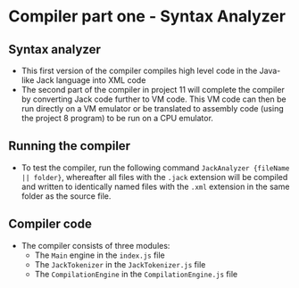 # Compiler part one - Syntax Analyzer

## Syntax analyzer

- This first version of the compiler compiles high level code in the Java-like Jack language into XML code
- The second part of the compiler in project 11 will complete the compiler by converting Jack code further to VM code. This VM code can then be run directly on a VM emulator or be translated to assembly code (using the project 8 program) to be run on a CPU emulator.

## Running the compiler

- To test the compiler, run the following command
  `JackAnalyzer {fileName || folder}`, whereafter all files with the `.jack` extension will be compiled and written to identically named files with the `.xml` extension in the same folder as the source file.

## Compiler code

- The compiler consists of three modules:
  - The `Main` engine in the `index.js` file
  - The `JackTokenizer` in the `JackTokenizer.js` file
  - The `CompilationEngine` in the `CompilationEngine.js` file
